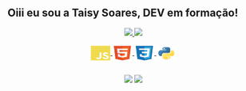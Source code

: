 
## Oiii eu sou a Taisy Soares, DEV em formação!

<div align="center">
  <a href="https://github.com/Taisy-psoares">
  <img height="180em" src="https://github-readme-stats.vercel.app/api?username=Taisy-psoares&show_icons=true&theme=radical&include_all_commits=true&count_private=true"/>
  <img height="180em" src="https://github-readme-stats.vercel.app/api/top-langs/?username=Taisy-psoares&layout=compact&langs_count=7&theme=radical"/>
</div>

<div style="display: inline_block" align="center"><br>
  <img align="center" alt="Taisy-Js" height="30" width="40" src="https://raw.githubusercontent.com/devicons/devicon/master/icons/javascript/javascript-plain.svg">
  <img align="center" alt="Taisy-HTML" height="30" width="40" src="https://raw.githubusercontent.com/devicons/devicon/master/icons/html5/html5-original.svg">
  <img align="center" alt="Taisy-CSS" height="30" width="40" src="https://raw.githubusercontent.com/devicons/devicon/master/icons/css3/css3-original.svg">
  <img align="center" alt="Taisy-Python" height="30" width="40" src="https://raw.githubusercontent.com/devicons/devicon/master/icons/python/python-original.svg">  
</div>
  
##

  <div align="center"> 
  <a href = "mailto:taisypsoares@gmail.com"><img src="https://img.shields.io/badge/Gmail-D14836?style=for-the-badge&logo=gmail&logoColor=white" target="_blank"></a>
  <a href="https://www.linkedin.com/in/taisypsoares/" target="_blank"><img src="https://img.shields.io/badge/-LinkedIn-%230077B5?style=for-the-badge&logo=linkedin&logoColor=white" target="_blank"></a> 
   
</div>
